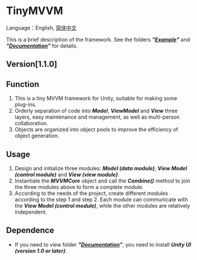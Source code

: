 # TinyMVVM 
Language：English, [简体中文](/README_CN.md)

This is a brief description of the framework. See the folders **_"[Example](/Samples/Example/)"_** and **_"[Documentation](/Documentation)"_** for details.

## Version[1.1.0]

## Function
1. This is a tiny MVVM framework for Unity, suitable for making some plug-ins.
2. Orderly separation of code into **_Model_**, **_ViewModel_** and **_View_** three layers, easy maintenance and management, as well as multi-person collaboration.
3. Objects are organized into object pools to improve the efficiency of object generation.

## Usage
1. Design and initialize three modules: **_Model (data module)_**, **_View Model (control module)_** and **_View (view module)_**.
2. Instantiate the **_MVVMCore_** object and call the **_Combine()_** method to join the three modules above to form a complete module.
3. According to the needs of the project, create different modules according to the step 1 and step 2. Each module can communicate with the **_View Model (control module)_**, while the other modules are relatively independent.

## Dependence
- If you need to view folder **_"[Documentation](/Documentation)"_**, you need to install **_Unity UI (version 1.0 or later)_**.